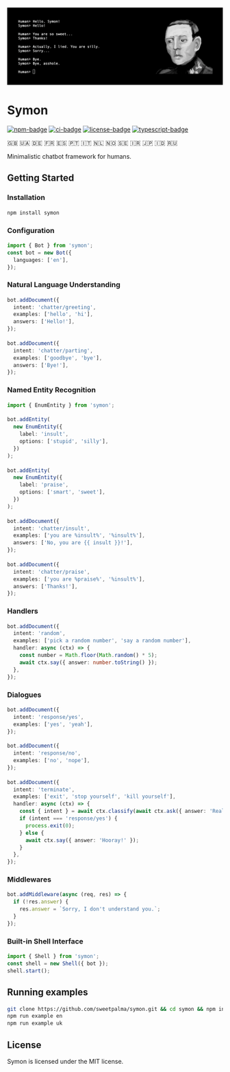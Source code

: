 ![banner](banner.png)

# Symon

[![npm-badge]][npm-url]
[![ci-badge]][ci-url]
[![license-badge]][license-url]
[![typescript-badge]][typescript-url]

🇬🇧 🇺🇦 🇩🇪 🇫🇷 🇪🇸 🇵🇹 🇮🇹 🇳🇱 🇳🇴 🇸🇪 🇮🇷 🇯🇵 🇮🇩 🇷🇺

Minimalistic chatbot framework for humans.

## Getting Started

### Installation

```bash
npm install symon
```

### Configuration

```typescript
import { Bot } from 'symon';
const bot = new Bot({
  languages: ['en'],
});
```

### Natural Language Understanding

```typescript
bot.addDocument({
  intent: 'chatter/greeting',
  examples: ['hello', 'hi'],
  answers: ['Hello!'],
});

bot.addDocument({
  intent: 'chatter/parting',
  examples: ['goodbye', 'bye'],
  answers: ['Bye!'],
});
```

### Named Entity Recognition

```typescript
import { EnumEntity } from 'symon';

bot.addEntity(
  new EnumEntity({
    label: 'insult',
    options: ['stupid', 'silly'],
  })
);

bot.addEntity(
  new EnumEntity({
    label: 'praise',
    options: ['smart', 'sweet'],
  })
);

bot.addDocument({
  intent: 'chatter/insult',
  examples: ['you are %insult%', '%insult%'],
  answers: ['No, you are {{ insult }}!'],
});

bot.addDocument({
  intent: 'chatter/praise',
  examples: ['you are %praise%', '%insult%'],
  answers: ['Thanks!'],
});
```

### Handlers

```typescript
bot.addDocument({
  intent: 'random',
  examples: ['pick a random number', 'say a random number'],
  handler: async (ctx) => {
    const number = Math.floor(Math.random() * 5);
    await ctx.say({ answer: number.toString() });
  },
});
```

### Dialogues

```typescript
bot.addDocument({
  intent: 'response/yes',
  examples: ['yes', 'yeah'],
});

bot.addDocument({
  intent: 'response/no',
  examples: ['no', 'nope'],
});

bot.addDocument({
  intent: 'terminate',
  examples: ['exit', 'stop yourself', 'kill yourself'],
  handler: async (ctx) => {
    const { intent } = await ctx.classify(await ctx.ask({ answer: 'Really?' }));
    if (intent === 'response/yes') {
      process.exit(0);
    } else {
      await ctx.say({ answer: 'Hooray!' });
    }
  },
});
```

### Middlewares

```typescript
bot.addMiddleware(async (req, res) => {
  if (!res.answer) {
    res.answer = `Sorry, I don't understand you.`;
  }
});
```

### Built-in Shell Interface

```typescript
import { Shell } from 'symon';
const shell = new Shell({ bot });
shell.start();
```

## Running examples

```bash
git clone https://github.com/sweetpalma/symon.git && cd symon && npm install
npm run example en
npm run example uk
```

## License

Symon is licensed under the MIT license.

[typescript-badge]: https://img.shields.io/badge/%3C%2F%3E-TypeScript-%230074c1.svg
[typescript-url]: http://www.typescriptlang.org/
[ci-badge]: https://img.shields.io/github/actions/workflow/status/sweetpalma/symon/main.yml?logo=github&label=CI
[ci-url]: https://github.com/sweetpalma/symon/actions/workflows/main.yml
[npm-badge]: https://img.shields.io/npm/v/symon?logo=npm
[npm-url]: https://www.npmjs.com/package/symon
[license-badge]: https://img.shields.io/npm/l/symon
[license-url]: https://github.com/sweetpalma/symon/blob/master/LICENSE
